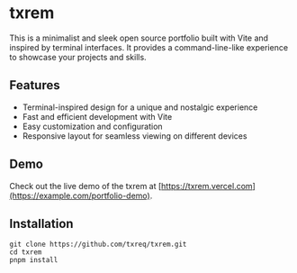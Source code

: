 # txrem

This is a minimalist and sleek open source portfolio built with Vite and inspired by terminal interfaces. It provides a command-line-like experience to showcase your projects and skills.

## Features

- Terminal-inspired design for a unique and nostalgic experience
- Fast and efficient development with Vite
- Easy customization and configuration
- Responsive layout for seamless viewing on different devices

## Demo

Check out the live demo of the txrem at [https://txrem.vercel.com](https://example.com/portfolio-demo).

## Installation

```shell
git clone https://github.com/txreq/txrem.git
cd txrem
pnpm install
```
